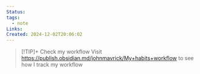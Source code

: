 ```yaml
---
Status: 
tags:
  - note
Links: 
Created: 2024-12-02T20:06:02
---
```

> [!TIP]+ Check my workflow
> Visit https://publish.obsidian.md/johnmavrick/My+habits+workflow to see how I track my workflow
